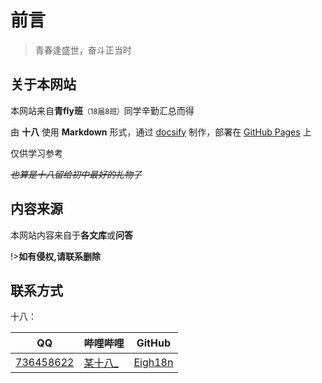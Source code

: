 # 前言

> 青春逢盛世，奋斗正当时

## 关于本网站

本网站来自**青fly班**<small>（18届8班）</small>同学辛勤汇总而得

由 **十八** 使用 **Markdown** 形式，通过 [docsify](https://docsify.js.org/#/zh-cn/) 制作，部署在 [GitHub Pages](https://pages.github.com/) 上

仅供学习参考

*~~也算是十八留给初中最好的礼物了~~*

## 内容来源

本网站内容来自于**各文库**或**问答**

!>**如有侵权,请联系删除**

## 联系方式

十八：

| QQ                               | 哔哩哔哩                                       | GitHub                                |
| -------------------------------- | ---------------------------------------------- | ------------------------------------- |
| [736458622](https://4m.cn/9Xomt) | [某十八_](https://space.bilibili.com/99389894) | [Eigh18n](https://github.com/Eigh18n) |

